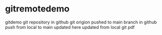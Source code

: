 # gitremotedemo
gitdemo
git repository in github
git origion
pushed to main branch in github
push from local to main
updated here 
updated from local
git pdf
